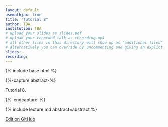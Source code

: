 ```yaml
---
layout: default
usemathjax: true
title: "Tutorial 8"
author: TBA
institution: TBA
# upload your slides as slides.pdf
# upload your recorded talk as recording.mp4
# all other files in this directory will show up as "additional files"
# alternatively you can override by uncommenting and giving an explict URL:
slides: 
recording: 
---
```

{% include base.html %}

{%-capture abstract-%}

Tutorial 8.

{%-endcapture-%}

<div class="col-xs-12" markdown="1">
{% include lecture.md abstract=abstract %}

[Edit on GitHub](https://github.com/EinsteinToolkit/et2021uiuc/edit/master/{{page.path}})
</div>
